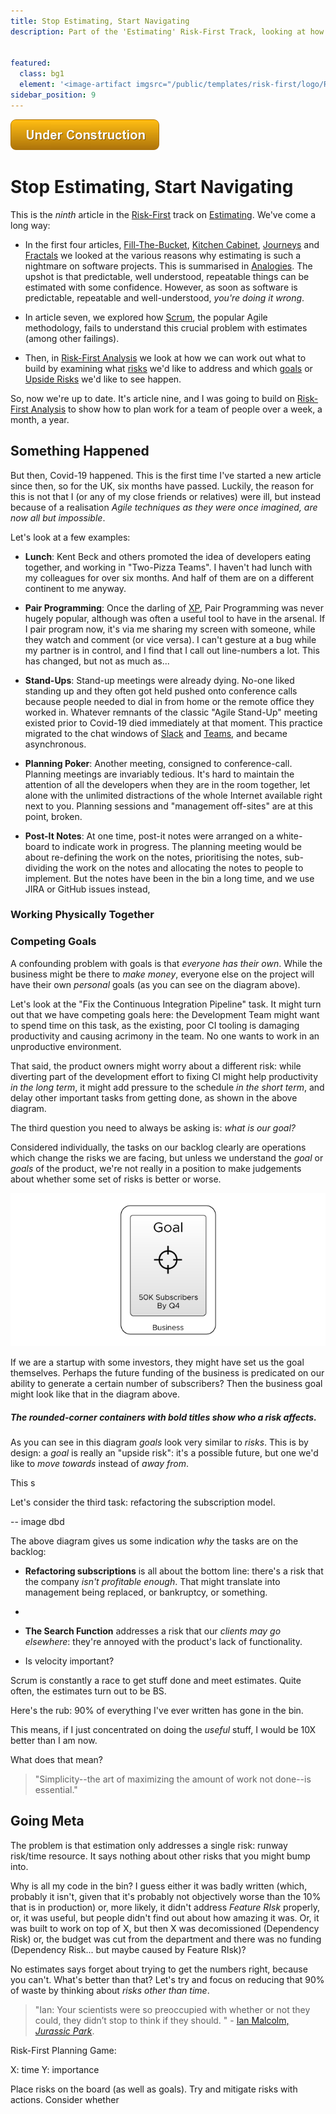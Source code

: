 ```yaml
---
title: Stop Estimating, Start Navigating
description: Part of the 'Estimating' Risk-First Track, looking at how to work without estimates.


featured: 
  class: bg1
  element: '<image-artifact imgsrc="/public/templates/risk-first/logo/R1_logo_black.svg">Risk-First Analysis</image-artifact>'
sidebar_position: 9
---
```


![Under Construction](/img/state/uc.png)

# Stop Estimating, Start Navigating

This is the _ninth_ article in the [Risk-First](https://riskfirst.org) track on [Estimating](Start.md).  We've come a long way:

- In the first four articles, [Fill-The-Bucket](Fill-The-Bucket.md), [Kitchen Cabinet](Kitchen-Cabinet.md), [Journeys](Journeys.md) and [Fractals](Fractals.md) we looked at the various reasons why estimating is such a nightmare on software projects.  This is summarised in [Analogies](Analogies.md).  The upshot is that predictable, well understood, repeatable things can be estimated with some confidence.   However, as soon as software is predictable, repeatable and well-understood, _you're doing it wrong_.

- In article seven, we explored how [Scrum](Fixing-Scrum.md), the popular Agile methodology, fails to understand this crucial problem with estimates (among other failings).

- Then, in [Risk-First Analysis](Risk-First-Analysis.md) we look at how we can work out what to build by examining what [risks](/thinking/Glossary.md#risk) we'd like to address and which [goals](/thinking/Glossary.md#risk) or [Upside Risks](/thinking/Glossary.md#upside-risk) we'd like to see happen.  

So, now we're up to date.  It's article nine, and I was going to build on [Risk-First Analysis](Risk-First-Analysis.md) to show how to plan work for a team of people over a week, a month, a year.  

## Something Happened 

But then, Covid-19 happened.   This is the first time I've started a new article since then, so for the UK, six months have passed.  Luckily, the reason for this is not that I (or any of my close friends or relatives) were ill, but instead because of a realisation _Agile techniques as they were once imagined, are now all but impossible_.

Let's look at a few examples:

 - **Lunch**: Kent Beck and others promoted the idea of developers eating together, and working in "Two-Pizza Teams".  I haven't had lunch with my colleagues for over six months.  And half of them are on a different continent to me anyway.

 - **Pair Programming**:  Once the darling of [XP](http://www.extremeprogramming.org), Pair Programming was never hugely popular, although was often a useful tool to have in the arsenal.  If I pair program now, it's via me sharing my screen with someone, while they watch and comment (or vice versa).  I can't gesture at a bug while my partner is in control, and I find that I call out line-numbers a lot.  This has changed, but not as much as...
 
 - **Stand-Ups**:  Stand-up meetings were already dying.  No-one liked standing up and they often got held pushed onto conference calls because people needed to dial in from home or the remote office they worked in.  Whatever remnants of the classic "Agile Stand-Up" meeting existed prior to Covid-19 died immediately at that moment.  This practice migrated to the chat windows of [Slack](https://slack.com) and [Teams](https://teams.microsoft.com), and became asynchronous.  
 
 - **Planning Poker**: Another meeting, consigned to conference-call.  Planning meetings are invariably tedious.  It's hard to maintain the attention of all the developers when they are in the room together, let alone with the unlimited distractions of the whole Internet available right next to you.  Planning sessions and "management off-sites" are at this point, broken.
 
 - **Post-It Notes**:  At one time, post-it notes were arranged on a white-board to indicate work in progress.  The planning meeting would be about re-defining the work on the notes, prioritising the notes, sub-dividing the work on the notes and allocating the notes to people to implement.  But the notes have been in the bin a long time, and we use JIRA or GitHub issues instead,

### Working Physically Together 




### Competing Goals


A confounding problem with goals is that _everyone has their own_.  While the business might be there to _make money_, everyone else on the project will have their own _personal_ goals (as you can see on the diagram above).   

Let's look at the "Fix the Continuous Integration Pipeline" task.  It might turn out that we have competing goals here:  the Development Team might want to spend time on this task, as the existing, poor CI tooling is damaging productivity and causing acrimony in the team.  No one wants to work in an unproductive environment.

That said, the product owners might worry about a different risk:  while diverting part of the development effort to fixing CI might help productivity _in the long term_, it might add pressure to the schedule _in the short term_, and delay other important tasks from getting done, as shown in the above diagram.    





The third question you need to always be asking is:  _what is our goal?_

Considered individually, the tasks on our backlog clearly are operations which change the risks we are facing, but unless we understand the _goal_ or _goals_ of the product, we're not really in a position to make judgements about whether some set of risks is better or worse.

![One Goal](/img/generated/estimating/planner/one-goal.png)

If we are a startup with some investors, they might have set us the goal themselves.  Perhaps the future funding of the business is predicated on our ability to generate a certain number of subscribers?  Then the business goal might look like that in the diagram above.

##### The rounded-corner containers with bold titles show _who a risk affects_.  

As you can see in this diagram _goals_ look very similar to _risks_.  This is by design:  a _goal_ is really an "upside risk":  it's a possible future, but one we'd like to _move towards_ instead of _away from_.



This s

Let's consider the third task: refactoring the subscription model.

-- image dbd

The above diagram gives us some indication _why_ the tasks are on the backlog:

 - **Refactoring subscriptions** is all about the bottom line: there's a risk that the company _isn't profitable enough_.  That might translate into management being replaced, or bankruptcy, or something.
 - 

 - **The Search Function** addresses a risk that our _clients may go elsewhere_:  they're annoyed with the product's lack of functionality.


 


 - Is velocity important?
 
 Scrum is constantly a race to get stuff done and meet estimates.  Quite often, the estimates turn out to be BS.
 
 Here's the rub: 90% of everything I've ever written has gone in the bin.
 
 This means, if I just concentrated on doing the _useful_ stuff, I would be 10X better than I am now.
 
What does that mean? 

> "Simplicity--the art of maximizing the amount of work not done--is essential."

## Going Meta




The problem is that estimation only addresses a single risk:  runway risk/time resource.  It says nothing about other risks that you might bump into.

Why is all my code in the bin?  I guess either it was badly written (which, probably it isn't, given that it's probably not objectively worse than the 10% that is in production) or, more likely, it didn't address _Feature RIsk_ properly, or, it was useful, but people didn't find out about how amazing it was.  Or, it was built to work on top of X, but then X was decomissioned (Dependency Risk) or, the budget was cut from the department and there was no funding (Dependency Risk... but maybe caused by Feature RIsk)?

No estimates says forget about trying to get the numbers right, because you can't.  What's better than that?  Let's try and focus on reducing that 90% of waste by thinking about _risks other than time_.

> "Ian: Your scientists were so preoccupied with whether or not they could, they didn’t stop to think if they should. " - [Ian Malcolm, _Jurassic Park_](https://en.wikipedia.org/wiki/Jurassic_Park).


Risk-First Planning Game:  

X: time 
Y: importance  

Place risks on the board (as well as goals).   Try and mitigate risks with actions.  Consider whether 

